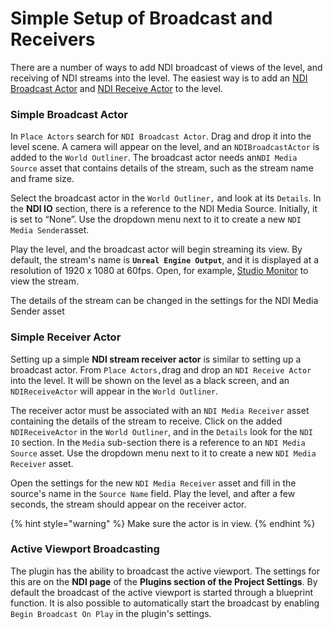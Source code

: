 # Simple Setup of Broadcast and Receivers

There are a number of ways to add NDI broadcast of views of the level, and receiving of NDI streams into the level. The easiest way is to add an [NDI Broadcast Actor](ndi-broadcast-actor.md) and [NDI Receive Actor](ndi-receiver-actor.md) to the level.

### Simple Broadcast Actor

In `Place Actors` search for `NDI Broadcast Actor`. Drag and drop it into the level scene. A camera will appear on the level, and an `NDIBroadcastActor` is added to the `World Outliner`. The broadcast actor needs an`NDI Media Source` asset that contains details of the stream, such as the stream name and frame size.&#x20;

Select the broadcast actor in the `World Outliner,` and look at its `Details`. In the **NDI IO** section, there is a reference to the NDI Media Source. Initially, it is set to “None”. Use the dropdown menu next to it to create a new `NDI Media Sender`asset.&#x20;

Play the level, and the broadcast actor will begin streaming its view. By default, the stream's name is **`Unreal Engine Output`**, and it is displayed at a resolution of 1920 x 1080 at 60fps. Open, for example, [Studio Monitor](https://app.gitbook.com/s/RNgRFpW0QELCFWgOTQfu/ndi-tools-for-windows/studio-monitor) to view the stream.&#x20;

The details of the stream can be changed in the settings for the NDI Media Sender asset

### Simple Receiver Actor

Setting up a simple **NDI stream receiver actor** is similar to setting up a broadcast actor. From `Place Actors,`drag and drop an `NDI Receive Actor` into the level. It will be shown on the level as a black screen, and an `NDIReceiveActor` will appear in the `World Outliner`.&#x20;

The receiver actor must be associated with an `NDI Media Receiver` asset containing the details of the stream to receive. Click on the added `NDIReceiveActor` in the `World Outliner`, and in the `Details` look for the `NDI IO` section. In the `Media` sub-section there is a reference to an `NDI Media Source` asset. Use the dropdown menu next to it to create a new `NDI Media Receiver` asset.&#x20;

Open the settings for the new `NDI Media Receiver` asset and fill in the source's name in the `Source Name` field. Play the level, and after a few seconds, the stream should appear on the receiver actor.

{% hint style="warning" %}
Make sure the actor is in view.
{% endhint %}

### Active Viewport Broadcasting

The plugin has the ability to broadcast the active viewport. The settings for this are on the **NDI page** of the **Plugins section of the Project Settings**. By default the broadcast of the active viewport is started through a blueprint function. It is also possible to automatically start the broadcast by enabling `Begin Broadcast On Play` in the plugin's settings.
